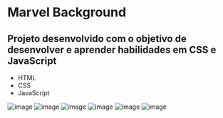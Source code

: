 # Marvel Background

## Projeto desenvolvido com o objetivo de desenvolver e aprender habilidades em CSS e JavaScript

- HTML
- CSS
- JavaScript

![image](https://user-images.githubusercontent.com/23384348/193422221-3a80f353-fd53-44f8-afd6-4b8bc2db8be5.png)
![image](https://user-images.githubusercontent.com/23384348/193422241-dcb4eb6d-65c4-4690-a3ef-b36c52990433.png)
![image](https://user-images.githubusercontent.com/23384348/193422258-3c7505bc-6377-4269-bfc4-800a8a08bc2c.png)
![image](https://user-images.githubusercontent.com/23384348/193422272-407e4415-88aa-47b1-b279-18159fcb2801.png)
![image](https://user-images.githubusercontent.com/23384348/193422287-f4791432-8828-4146-8412-efad18912b7d.png)
![image](https://user-images.githubusercontent.com/23384348/193422300-2d341094-8852-4503-a642-f356eb7b6b66.png)

